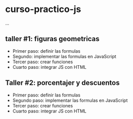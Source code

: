 # curso-practico-js

...

## taller #1: figuras geometricas

- Primer paso: definir las formulas
- Segundo: implementar las formulas en JavaScript
- Tercer paso: crear funciones
- Cuarto paso: integrar JS con HTML

## Taller #2: porcentajer y descuentos

- Primer paso: definir las formulas
- Segundo paso: implementar las formulas en JavaScript
- Tercer paso: crear funciones
- Cuarto paso: integrar JS con HTML